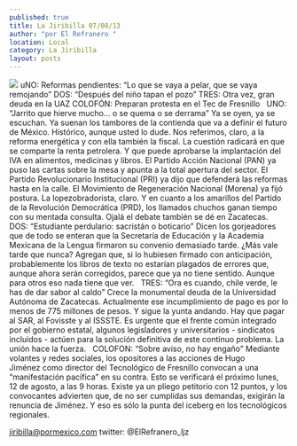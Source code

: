 ```yaml
---
published: true
title: La Jiribilla 07/08/13
author: "por El Refranero "
location: Local
category: La Jiribilla
layout: posts
---
```


![](http://i.imgur.com/nN36cb2m.jpg)
uNO: Reformas pendientes: “Lo que se vaya a pelar, que se vaya remojando”
DOS: “Después del niño tapan el pozo”
TRES: Otra vez, gran deuda en la UAZ
COLOFÓN: Preparan protesta en el Tec de Fresnillo
 
UNO: “Jarrito que hierve mucho… o se quema o se derrama”
Ya se oyen, ya se escuchan.
Ya suenan los tambores de la contienda que va a definir el futuro de México.
Histórico, aunque usted lo dude.
Nos referimos, claro, a la reforma energética y con ella también la fiscal.
La cuestión radicará en que se comparte la renta petrolera.
Y que puede aprobarse la implantación del IVA en alimentos, medicinas y libros.
El Partido Acción Nacional (PAN) ya puso las cartas sobre la mesa y apunta a la total apertura del sector.
El Partido Revolucionario Institucional (PRI) ya dijo que defenderá las reformas hasta en la calle.
El Movimiento de Regeneración Nacional (Morena) ya fijó postura.
La lopezobradorista, claro.
Y en cuanto a los amarillos del Partido de la Revolución Democrática (PRD), los llamados chuchos ganan tiempo con su mentada consulta.
Ojalá el debate también se dé en Zacatecas.
 
DOS: “Estudiante perdulario: sacristán o boticario”
Dicen los gorjeadores que de todo se enteran que la Secretaría de Educación y la Academia Mexicana de la Lengua firmaron su convenio demasiado tarde.
¿Más vale tarde que nunca?
Agregan que, si lo hubiesen firmado con anticipación, probablemente los libros de texto no estarían plagados de errores que, aunque ahora serán corregidos, parece que ya no tiene sentido.
Aunque para otros eso nada tiene que ver.
 
TRES: “Ora es cuando, chile verde, le has de dar sabor al caldo”
Crece la monumental deuda de la Universidad Autónoma de Zacatecas.
Actualmente ese incumplimiento de pago es por lo menos de 775 millones de pesos.
Y sigue la yunta andando.
Hay que pagar al SAR, al Fovisste y al ISSSTE.
Es urgente que el frente común integrado por el gobierno estatal, algunos legisladores y universitarios - sindicatos incluidos - actúen para la solución definitiva de este continuo problema.
La unión hace la fuerza.
 
COLOFON: “Sobre aviso, no hay engaño”
Mediante volantes y redes sociales, los opositores a las acciones de Hugo Jiménez como director del Tecnológico de Fresnillo convocan a una “manifestación pacífica” en su contra.
Esto se verificará el próximo lunes, 12 de agosto, a las 9 horas.
Existe ya un pliego petitorio con 12 puntos, y los convocantes advierten que, de no ser cumplidas sus demandas, exigirán la renuncia de Jiménez.
Y eso es sólo la punta del iceberg en los tecnológicos regionales.

jiribilla@pormexico.com
twitter: @ElRefranero_ljz
